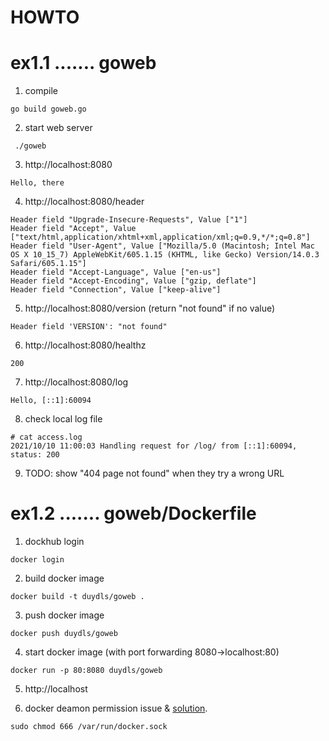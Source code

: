 # HOWTO
# ex1.1 ....... goweb

1. compile
```
go build goweb.go
```
2. start web server
``` 
 ./goweb
```
3. http://localhost:8080
```
Hello, there
```
4. http://localhost:8080/header
````
Header field "Upgrade-Insecure-Requests", Value ["1"]
Header field "Accept", Value ["text/html,application/xhtml+xml,application/xml;q=0.9,*/*;q=0.8"]
Header field "User-Agent", Value ["Mozilla/5.0 (Macintosh; Intel Mac OS X 10_15_7) AppleWebKit/605.1.15 (KHTML, like Gecko) Version/14.0.3 Safari/605.1.15"]
Header field "Accept-Language", Value ["en-us"]
Header field "Accept-Encoding", Value ["gzip, deflate"]
Header field "Connection", Value ["keep-alive"]
````
5. http://localhost:8080/version   (return "not found" if no value)
```
Header field 'VERSION': "not found" 
```
6. http://localhost:8080/healthz
```
200
```
7. http://localhost:8080/log
```
Hello, [::1]:60094

```

8. check local log file
```
# cat access.log
2021/10/10 11:00:03 Handling request for /log/ from [::1]:60094, status: 200
```

9. TODO: show "404 page not found" when they try a wrong URL

# ex1.2 ....... goweb/Dockerfile
1. dockhub login
```
docker login
```
2. build docker image
```
docker build -t duydls/goweb .
```
3. push docker image
```
docker push duydls/goweb
```
4. start docker image (with port forwarding 8080->localhost:80)
```
docker run -p 80:8080 duydls/goweb
```
5. http://localhost

6. docker deamon permission issue & [solution](https://newbedev.com/got-permission-denied-while-trying-to-connect-to-the-docker-daemon-socket-at-unix-var-run-docker-sock-post-http-2fvar-2frun-2fdocker-sock-v1-24-auth-dial-unix-var-run-docker-sock-connect-permission-denied-code-example).
```
sudo chmod 666 /var/run/docker.sock
``` 
